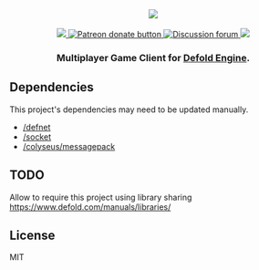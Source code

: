 <div align="center">
  <a href="https://github.com/gamestdio/colyseus">
    <img src="https://github.com/gamestdio/colyseus/blob/master/media/header.png?raw=true" />
  </a>
  <br>
  <br>
  <a href="https://npmjs.com/package/colyseus">
    <img src="https://img.shields.io/npm/dm/colyseus.svg">
  </a>
  <a href="https://patreon.com/endel" title="Donate to this project using Patreon">
    <img src="https://img.shields.io/badge/patreon-donate-yellow.svg" alt="Patreon donate button" />
  </a>
  <a href="http://discuss.colyseus.io" title="Discuss on Forum">
    <img src="https://img.shields.io/badge/discuss-on%20forum-brightgreen.svg?style=flat&colorB=b400ff" alt="Discussion forum" />
  </a>
  <a href="https://gitter.im/gamestdio/colyseus">
    <img src="https://badges.gitter.im/gamestdio/colyseus.svg">
  </a>
  <h3>
     Multiplayer Game Client for <a href="https://www.defold.com/">Defold Engine</a>.
  <h3>
</div>

## Dependencies

This project's dependencies may need to be updated manually.

- [/defnet](https://github.com/britzl/defnet)
- [/socket](https://github.com/britzl/defold-luasocket)
- [/colyseus/messagepack](https://github.com/fperrad/lua-MessagePack)

## TODO

Allow to require this project using library sharing https://www.defold.com/manuals/libraries/

## License

MIT
